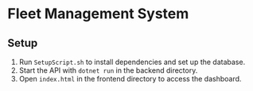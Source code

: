 
# Fleet Management System
## Setup
1. Run `SetupScript.sh` to install dependencies and set up the database.
2. Start the API with `dotnet run` in the backend directory.
3. Open `index.html` in the frontend directory to access the dashboard.

